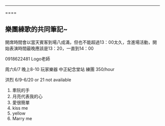 ----
====

樂團練歌的共同筆記~
----
開席時間會以當天賓客到場八成滿，但也不能超過13：00太久，含進場活動，開始表演時間最晚應該是13：20，一直到14：00

0918622481 Logo老師

周六6/7 晚上8-10 玩家樂器 中正紀念堂站 練團 350/hour

洪烈 6/9-6/20 or 21 not available

1. 牽阮的手
2. 月亮代表我的心
3. 愛很簡單 
4. kiss me 
5. yellow
6. Marry me
